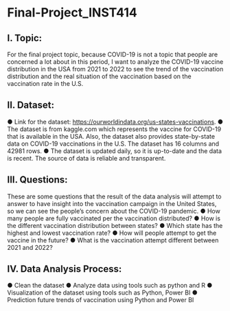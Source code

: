 # Final-Project_INST414
## I.	Topic:
For the final project topic, because COVID-19 is not a topic that people are concerned a lot about in this period, I want to analyze the COVID-19 vaccine distribution in the USA from 2021 to 2022 to see the trend of the vaccination distribution and the real situation of the vaccination based on the vaccination rate in the U.S. 
## II.	Dataset:
●	Link for the dataset: https://ourworldindata.org/us-states-vaccinations.
●	The dataset is from kaggle.com which represents the vaccine for COVID-19 that is available in the USA. Also, the dataset also provides state-by-state data on COVID-19 vaccinations in the U.S. The dataset has 16 columns and 42981 rows. 
●	The dataset is updated daily, so it is up-to-date and the data is recent. The source of data is reliable and transparent. 
## III.	Questions:
These are some questions that the result of the data analysis will attempt to answer to have insight into the vaccination campaign in the United States, so we can see the people’s concern about the COVID-19 pandemic.
●	How many people are fully vaccinated per the vaccination distributed?
●	How is the different vaccination distribution between states?
●	Which state has the highest and lowest vaccination rate?
●	How will people attempt to get the vaccine in the future?
●	What is the vaccination attempt different between 2021 and 2022?
## IV.	Data Analysis Process:
●	Clean the dataset
●	Analyze data using tools such as python and R
●	Visualization of the dataset using tools such as Python, Power BI
●	Prediction future trends of vaccination using Python and Power BI
